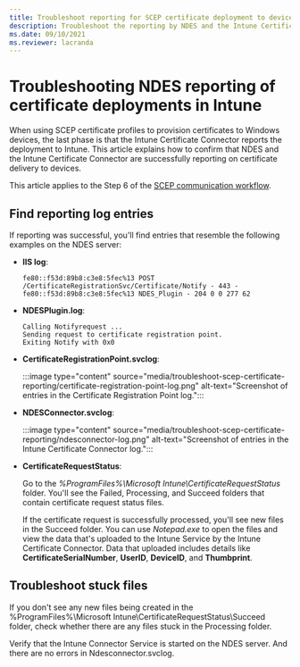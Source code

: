 ```yaml
---
title: Troubleshoot reporting for SCEP certificate deployment to devices with Microsoft Intune
description: Troubleshoot the reporting by NDES and the Intune Certificate Connector about a successful deployment of certificates that were provisioned with SCEP certificate profiles. 
ms.date: 09/10/2021
ms.reviewer: lacranda
---
```

# Troubleshooting NDES reporting of certificate deployments in Intune

When using SCEP certificate profiles to provision certificates to Windows devices, the last phase is that the Intune Certificate Connector reports the deployment to Intune. This article explains how to confirm that NDES and the Intune Certificate Connector are successfully reporting on certificate delivery to devices.

This article applies to the Step 6 of the [SCEP communication workflow](troubleshoot-scep-certificate-profiles.md).

## Find reporting log entries

If reporting was successful, you'll find entries that resemble the following examples on the NDES server:

- **IIS log**:

  `fe80::f53d:89b8:c3e8:5fec%13 POST /CertificateRegistrationSvc/Certificate/Notify - 443 - fe80::f53d:89b8:c3e8:5fec%13 NDES_Plugin - 204 0 0 277 62`

- **NDESPlugin.log**:

  ```output
  Calling Notifyrequest ...
  Sending request to certificate registration point.
  Exiting Notify with 0x0
  ```

- **CertificateRegistrationPoint.svclog**:

  :::image type="content" source="media/troubleshoot-scep-certificate-reporting/certificate-registration-point-log.png" alt-text="Screenshot of entries in the Certificate Registration Point log.":::

- **NDESConnector.svclog**:

  :::image type="content" source="media/troubleshoot-scep-certificate-reporting/ndesconnector-log.png" alt-text="Screenshot of entries in the Intune Certificate Connector log.":::

- **CertificateRequestStatus**:

  Go to the *%ProgramFiles%\Microsoft Intune\CertificateRequestStatus* folder. You'll see the Failed, Processing, and Succeed folders that contain certificate request status files.

  If the certificate request is successfully processed, you'll see new files in the Succeed folder. You can use *Notepad.exe* to open the files and view the data that's uploaded to the Intune Service by the Intune Certificate Connector. Data that uploaded includes details like **CertificateSerialNumber**, **UserID**, **DeviceID**, and **Thumbprint**.

## Troubleshoot stuck files

If you don't see any new files being created in the %ProgramFiles%\Microsoft Intune\CertificateRequestStatus\Succeed folder, check whether there are any files stuck in the Processing folder.

Verify that the Intune Connector Service is started on the NDES server. And there are no errors in Ndesconnector.svclog.
